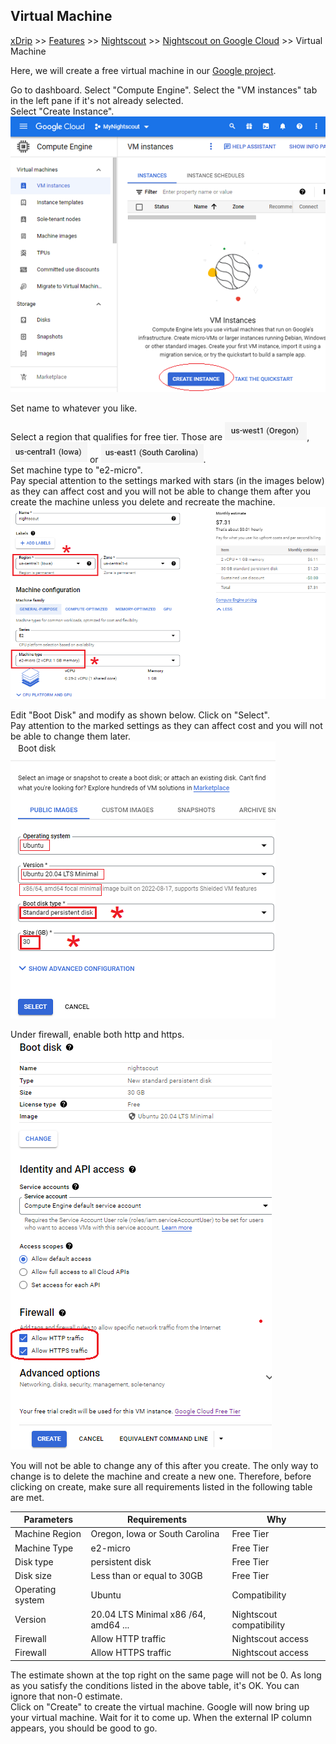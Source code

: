 ## Virtual Machine  
[xDrip](../../README.md) >> [Features](../Features_page) >> [Nightscout](../Nightscout_page) >> [Nightscout on Google Cloud](./GoogleCloud) >> Virtual Machine  
  
Here, we will create a free virtual machine in our [Google project](./NS_GCProject).   
  
Go to dashboard.  Select "Compute Engine".  Select the "VM instances" tab in the left pane if it's not already selected.  
Select "Create Instance".  
![](./images/CreateInstance.png)  
  
Set name to whatever you like.    
  
Select a region that qualifies for free tier.  Those are ![](./images/Oregon.png), ![](./images/Iowa.png) or ![](./images/S_Carolina.png).  
Set machine type to "e2-micro".  
Pay special attention to the settings marked with stars (in the images below) as they can affect cost and you will not be able to change them after you create the machine unless you delete and recreate the machine.  
![](./images/vm2.png)  
  
Edit "Boot Disk" and modify as shown below.  Click on "Select".  
Pay attention to the marked settings as they can affect cost and you will not be able to change them later.  
![](./images/Disk2.png)  
  
Under firewall, enable both http and https.  
![](./images/Firewall2.png)  
  
You will not be able to change any of this after you create.  The only way to change is to delete the machine and create a new one.  Therefore, before clicking on create, make sure all requirements listed in the following table are met.  
  
| Parameters | Requirements | Why |  
| ---------- | ------------ | ---- |  
| Machine Region    | Oregon, Iowa or South Carolina | Free Tier |  
| Machine Type | e2-micro | Free Tier |  
| Disk type    | persistent disk | Free Tier |  
| Disk size   |  Less than or equal to 30GB | Free Tier |  
| Operating system | Ubuntu | Compatibility |  
| Version | 20.04 LTS Minimal x86 /64, amd64 ... | Nightscout compatibility |  
| Firewall | Allow HTTP traffic | Nightscout access |  
| Firewall | Allow HTTPS traffic | Nightscout access |  
  
The estimate shown at the top right on the same page will not be 0.  As long as you satisfy the conditions listed in the above table, it's OK.  You can ignore that non-0 estimate.  
Click on "Create" to create the virtual machine.  Google will now bring up your virtual machine.  Wait for it to come up.  When the external IP column appears, you should be good to go.  
  
